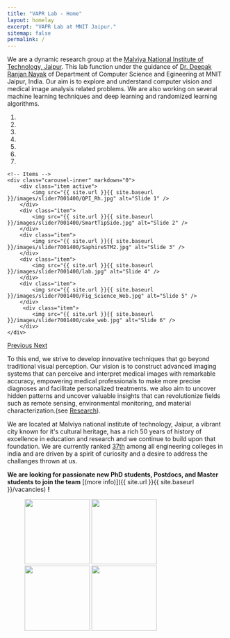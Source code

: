 ```yaml
---
title: "VAPR Lab - Home"
layout: homelay
excerpt: "VAPR Lab at MNIT Jaipur."
sitemap: false
permalink: /
---
```


We are a dynamic research group at the [Malviya National Institute of Technology, Jaipur](http://www.mnit.ac.in/). This lab function under the guidance of [Dr. Deepak Ranjan Nayak](https://mnit.ac.in/dept_cse/profile?fid=RqmJ) of Department of Computer Science and Egineering at MNIT Jaipur, India. Our aim is to explore and understand computer vision and medical image analysis related problems. We are also working on several machine learning techniques and deep learning and randomized learning algorithms.


<div markdown="0" id="carousel" class="carousel slide" data-ride="carousel" data-interval="4000" data-pause="hover" >
    <!-- Menu -->
    <ol class="carousel-indicators">
        <li data-target="#carousel" data-slide-to="0" class="active"></li>
        <li data-target="#carousel" data-slide-to="1"></li>
        <li data-target="#carousel" data-slide-to="2"></li>
        <li data-target="#carousel" data-slide-to="3"></li>
        <li data-target="#carousel" data-slide-to="4"></li>
        <li data-target="#carousel" data-slide-to="5"></li>
        <li data-target="#carousel" data-slide-to="6"></li>
    </ol>

    <!-- Items -->
    <div class="carousel-inner" markdown="0">
        <div class="item active">
            <img src="{{ site.url }}{{ site.baseurl }}/images/slider7001400/QPI_Rh.jpg" alt="Slide 1" />
        </div>
        <div class="item">
            <img src="{{ site.url }}{{ site.baseurl }}/images/slider7001400/SmartTipSide.jpg" alt="Slide 2" />
        </div>
        <div class="item">
            <img src="{{ site.url }}{{ site.baseurl }}/images/slider7001400/SaphireSTM2.jpg" alt="Slide 3" />
        </div>
        <div class="item">
            <img src="{{ site.url }}{{ site.baseurl }}/images/slider7001400/lab.jpg" alt="Slide 4" />
        </div>
        <div class="item">
            <img src="{{ site.url }}{{ site.baseurl }}/images/slider7001400/Fig_Science_Web.jpg" alt="Slide 5" />
        </div>       
         <div class="item">
            <img src="{{ site.url }}{{ site.baseurl }}/images/slider7001400/cake_web.jpg" alt="Slide 6" />
        </div>
    </div>
  <a class="left carousel-control" href="#carousel" role="button" data-slide="prev">
    <span class="glyphicon glyphicon-chevron-left" aria-hidden="true"></span>
    <span class="sr-only">Previous</span>
  </a>
  <a class="right carousel-control" href="#carousel" role="button" data-slide="next">
    <span class="glyphicon glyphicon-chevron-right" aria-hidden="true"></span>
    <span class="sr-only">Next</span>
  </a>
</div>


To this end, we strive to develop innovative techniques that go beyond traditional visual perception. Our vision is to construct advanced imaging systems that can perceive and interpret medical images with remarkable accuracy, empowering medical professionals to make more precise diagnoses and facilitate personalized treatments. we also aim to uncover hidden patterns and uncover valuable insights that can revolutionize fields such as remote sensing, environmental monitoring, and material characterization.(see [Research](research)).

We are located at Malviya national institute of technology, Jaipur, a vibrant city known for it's cultural heritage, has a rich 50 years of history of  excellence in education and research and we continue to build upon that foundation. We are currently ranked [37th](https://www.nirfindia.org/2023/EngineeringRanking.html) among all engineering colleges in india and are driven by a spirit of curiosity and a desire to address the challanges thrown at us.

 **We are  looking for passionate new PhD students, Postdocs, and Master students to join the team** [(more info)]({{ site.url }}{{ site.baseurl }}/vacancies) **!**


<figure class="fourth">
  <img src="{{ site.url }}{{ site.baseurl }}/images/logopic/logo_mnit.jpeg" style="width: 150px">
  <img src="{{ site.url }}{{ site.baseurl }}/images/logopic/logo.jpeg" style="width: 150px">
  <img src="{{ site.url }}{{ site.baseurl }}/images/logopic/logo.jpeg" style="width: 150px">
  <img src="{{ site.url }}{{ site.baseurl }}/images/logopic/logo_vapr.png" style="width: 150px">
</figure>
